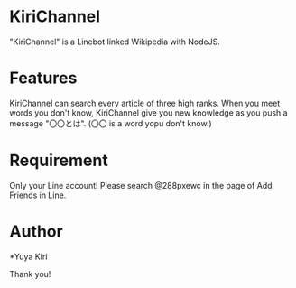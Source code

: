 # KiriChannel

"KiriChannel" is a Linebot linked Wikipedia with NodeJS.

# Features

KiriChannel can search every article of three high ranks.
When you meet words you don't know, KiriChannel give you new knowledge as you push a message "〇〇とは".
(〇〇 is a word yopu don't know.)

# Requirement

Only your Line account!
Please search @288pxewc in the page of Add Friends in Line.



# Author

*Yuya Kiri


Thank you!
